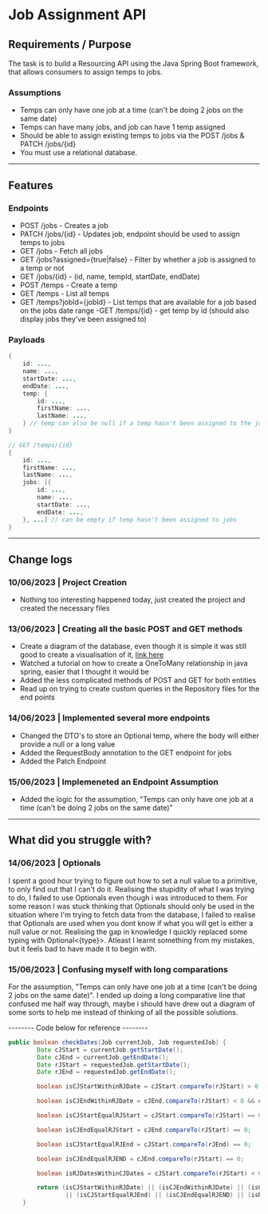 # Job Assignment API

<!-- {add test badges here, all projects you build from here on out will have tests, therefore you should have github workflow badges at the top of your repositories: [Github Workflow Badges](https://docs.github.com/en/actions/monitoring-and-troubleshooting-workflows/adding-a-workflow-status-badge)} -->

<!-- ## Demo & Snippets

- Include hosted link
- Include images of app if CLI or Client App

--- -->

## Requirements / Purpose

The task is to build a Resourcing API using the Java Spring Boot framework, that allows consumers to assign temps to jobs.

### Assumptions

- Temps can only have one job at a time (can't be doing 2 jobs on the same date)
- Temps can have many jobs, and job can have 1 temp assigned
- Should be able to assign existing temps to jobs via the POST /jobs & PATCH /jobs/{id}
- You must use a relational database.

---

<!-- ## Build Steps

- how to build / run project
- use proper code snippets if there are any commands to run

---

## Design Goals / Approach

--- -->

## Features

### Endpoints

- POST /jobs - Creates a job
- PATCH /jobs/{id} - Updates job, endpoint should be used to assign temps to jobs
- GET /jobs - Fetch all jobs
- GET /jobs?assigned={true|false} - Filter by whether a job is assigned to a temp or not
- GET /jobs/{id} - (id, name, tempId, startDate, endDate)
- POST /temps - Create a temp
- GET /temps - List all temps
- GET /temps?jobId={jobId} - List temps that are available for a job based on the jobs date range -GET /temps/{id} - get temp by id (should also display jobs they've been assigned to)

### Payloads

```java
{
	id: ...,
	name: ...,
	startDate: ...,
	endDate: ...,
	temp: {
		id: ...,
		firstName: ...,
		lastName: ...,
	} // temp can also be null if a temp hasn't been assigned to the job
}

// GET /temps/{id}
{
	id: ...,
	firstName: ...,
	lastName: ...,
	jobs: [{
		id: ...,
		name: ...,
		startDate: ...,
		endDate: ...,
	}, ...] // can be empty if temp hasn't been assigned to jobs
}
```

---

<!-- ## Known issues

- Remaining bugs, things that have been left unfixed
- Features that are buggy / flimsy

--- -->

<!-- ## Future Goals

- What are the immediate features you'd add given more time

--- -->

## Change logs

### 10/06/2023 | Project Creation

- Nothing too interesting happened today, just created the project and created the necessary files

### 13/06/2023 | Creating all the basic POST and GET methods

- Create a diagram of the database, even though it is simple it was still good to create a visualisation of it, [link here](https://dbdiagram.io/d/6487bd63722eb77494d83e11)
- Watched a tutorial on how to create a OneToMany relationship in java spring, easier that I thought it would be
- Added the less complicated methods of POST and GET for both entities
- Read up on trying to create custom queries in the Repository files for the end points

### 14/06/2023 | Implemented several more endpoints

- Changed the DTO's to store an Optional<Long> temp, where the body will either provide a null or a long value
- Added the RequestBody annotation to the GET endpoint for jobs
- Added the Patch Endpoint

### 15/06/2023 | Implemeneted an Endpoint Assumption

- Added the logic for the assumption, "Temps can only have one job at a time (can't be doing 2 jobs on the same date)"

---

## What did you struggle with?

### 14/06/2023 | Optionals

I spent a good hour trying to figure out how to set a null value to a primitive, to only find out that I can't do it. Realising the stupidity of what I was trying to do, I failed to use Optionals even though i was introduced to them. For some reason I was stuck thinking that Optionals should only be used in the situation where I'm trying to fetch data from the database, I failed to realise that Optionals are used when you dont know if what you will get is either a null value or not. Realising the gap in knowledge I quickly replaced some typing with Optional<{type}>. Atleast I learnt something from my mistakes, but it feels bad to have made it to begin with.

### 15/06/2023 | Confusing myself with long comparations

For the assumption, "Temps can only have one job at a time (can't be doing 2 jobs on the same date)". I ended up doing a long comparative line that confused me half way through, maybe i should have drew out a diagram of some sorts to help me instead of thinking of all the possible solutions.

-------- Code below for reference --------

```java
public boolean checkDates(Job currentJob, Job requestedJob) {
		Date cJStart = currentJob.getStartDate();
		Date cJEnd = currentJob.getEndDate();
		Date rJStart = requestedJob.getStartDate();
		Date rJEnd = requestedJob.getEndDate();

		boolean isCJStartWithinRJDate = cJStart.compareTo(rJStart) > 0 && cJStart.compareTo(rJEnd) < 0;

		boolean isCJEndWithinRJDate = cJEnd.compareTo(rJStart) < 0 && cJEnd.compareTo(rJEnd) > 0;

		boolean isCJStartEqualRJStart = cJStart.compareTo(rJStart) == 0;

		boolean isCJEndEqualRJStart = cJEnd.compareTo(rJStart) == 0;

		boolean isCJStartEqualRJEnd = cJStart.compareTo(rJEnd) == 0;

		boolean isCJEndEqualRJEND = cJEnd.compareTo(rJStart) == 0;

		boolean isRJDatesWithinCJDates = cJStart.compareTo(rJStart) < 0 && cJEnd.compareTo(rJEnd) > 0;

		return (isCJStartWithinRJDate) || (isCJEndWithinRJDate) || (isCJStartEqualRJStart) || (isCJEndEqualRJStart)
				|| (isCJStartEqualRJEnd) || (isCJEndEqualRJEND) || (isRJDatesWithinCJDates);
	}

```

<!-- ---

## Further details, related projects, reimplementations

- Is this project a reimplementation for something you've done in the past? if so explain it and link it here.
- If it's an API, is there a client app that works with this project? link it -->
